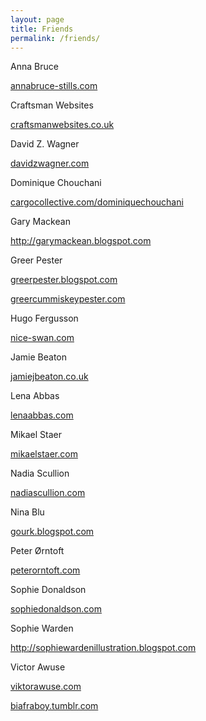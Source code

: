 ```yaml
---
layout: page
title: Friends
permalink: /friends/
---
```


Anna Bruce

<a href="http://www.annabruce-stills.com/" target="_blank">annabruce-stills.com</a>

Craftsman Websites

<a href="http://www.craftsmanwebsites.co.uk/" target="_blank">craftsmanwebsites.co.uk</a>

David Z. Wagner

<a href="http://www.davidzwagner.com/" target="_blank">davidzwagner.com</a>

Dominique Chouchani

<a href="http://www.cargocollective.com/dominiquechouchani#" target="_blank">cargocollective.com/dominiquechouchani</a>

Gary Mackean

<a href="http://garymackean.blogspot.com/" target="_blank">http://garymackean.blogspot.com</a>

Greer Pester

<a href="http://www.greerpester.blogspot.com/" target="_blank">greerpester.blogspot.com</a>

<a href="http://www.greercummiskeypester.com/" target="_blank">greercummiskeypester.com</a>

Hugo Fergusson

<a href="http://www.nice-swan.com/" target="_blank">nice-swan.com</a>

Jamie Beaton

<a href="http://www.jamiejbeaton.co.uk/" target="_blank">jamiejbeaton.co.uk</a>

Lena Abbas

<a href="http://www.lenaabbas.com/" target="_blank">lenaabbas.com</a>

Mikael Staer

<a href="http://www.mikaelstaer.com/" target="_blank">mikaelstaer.com</a>

Nadia Scullion

<a href="http://www.nadiascullion.com/" target="_blank">nadiascullion.com</a>

Nina Blu

<a href="http://www.gourk.blogspot.com/" target="_blank">gourk.blogspot.com</a>

Peter Ørntoft

<a href="http://www.peterorntoft.com/" target="_blank">peterorntoft.com</a>

Sophie Donaldson

<a href="http://www.sophiedonaldson.com/" target="_blank">sophiedonaldson.com</a>

Sophie Warden

<a href="http://sophiewardenillustration.blogspot.com/" target="_blank">http://sophiewardenillustration.blogspot.com</a>

Victor Awuse

<a href="http://www.viktorawuse.com/" target="_blank">viktorawuse.com</a>

<a href="http://biafraboy.tumblr.com/" target="_blank">biafraboy.tumblr.com</a>

